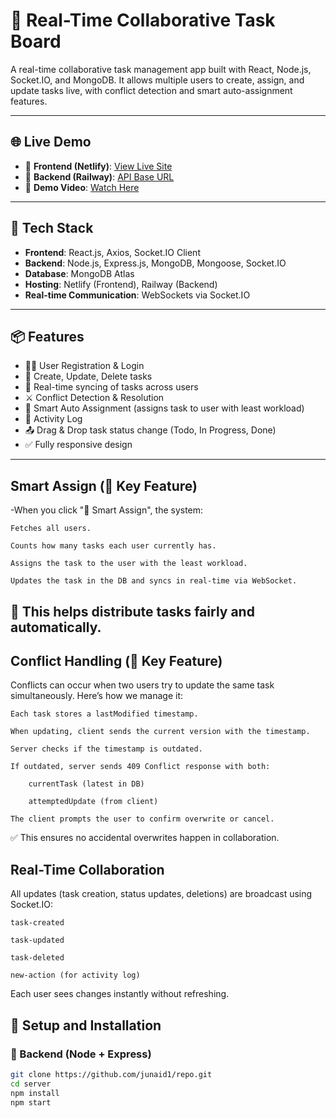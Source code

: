 # 🧠 Real-Time Collaborative Task Board

A real-time collaborative task management app built with React, Node.js, Socket.IO, and MongoDB. It allows multiple users to create, assign, and update tasks live, with conflict detection and smart auto-assignment features.

---

## 🌐 Live Demo

- 🔗 **Frontend (Netlify)**: [View Live Site](https://todo-webalar.netlify.app/)
- 🔗 **Backend (Railway)**: [API Base URL](https://todo-backend-production-6db3.up.railway.app/api)
- 🎥 **Demo Video**: [Watch Here](https://drive.google.com/file/d/1CE9pxNiqwrxzwaol1hPDxd0_R-e9hVmP/view?usp=sharing)

---

## 🧰 Tech Stack

- **Frontend**: React.js, Axios, Socket.IO Client
- **Backend**: Node.js, Express.js, MongoDB, Mongoose, Socket.IO
- **Database**: MongoDB Atlas
- **Hosting**: Netlify (Frontend), Railway (Backend)
- **Real-time Communication**: WebSockets via Socket.IO

---

## 📦 Features

- 🧑‍💼 User Registration & Login
- 📝 Create, Update, Delete tasks
- 🔄 Real-time syncing of tasks across users
- ⚔️ Conflict Detection & Resolution
- 🧠 Smart Auto Assignment (assigns task to user with least workload)
- 📜 Activity Log
- 📤 Drag & Drop task status change (Todo, In Progress, Done)
- ✅ Fully responsive design

---

## Smart Assign (📌 Key Feature)

-When you click "🧠 Smart Assign", the system:

    Fetches all users.

    Counts how many tasks each user currently has.

    Assigns the task to the user with the least workload.

    Updates the task in the DB and syncs in real-time via WebSocket.

🔄 This helps distribute tasks fairly and automatically.
---

## Conflict Handling (📌 Key Feature)

Conflicts can occur when two users try to update the same task simultaneously. Here’s how we manage it:

    Each task stores a lastModified timestamp.

    When updating, client sends the current version with the timestamp.

    Server checks if the timestamp is outdated.

    If outdated, server sends 409 Conflict response with both:

        currentTask (latest in DB)

        attemptedUpdate (from client)

    The client prompts the user to confirm overwrite or cancel.

✅ This ensures no accidental overwrites happen in collaboration.
## Real-Time Collaboration

All updates (task creation, status updates, deletions) are broadcast using Socket.IO:

    task-created

    task-updated

    task-deleted

    new-action (for activity log)

Each user sees changes instantly without refreshing.


## 🚀 Setup and Installation

### 🔧 Backend (Node + Express)

```bash
git clone https://github.com/junaid1/repo.git
cd server
npm install
npm start

